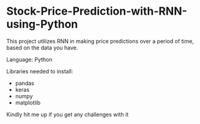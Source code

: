 # Stock-Price-Prediction-with-RNN-using-Python
This project utilizes RNN in making price predictions over a period of time, based on the data you have.


Language: Python


Libraries needed to install:
- pandas
- keras
- numpy
- matplotlib

Kindly hit me up if you get any challenges with it
